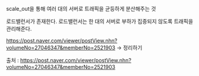 scale_out을 통해 여러 대의 서버로 트래픽을 균등하게 분산해주는 것

로드밸런서가 존재한다. 로드밸런서는 한 대의 서버로 부하가 집중되지 않도록 트래픽을 관리해준다.



https://post.naver.com/viewer/postView.nhn?volumeNo=27046347&memberNo=2521903 -> 정리하기

출처 : https://post.naver.com/viewer/postView.nhn?volumeNo=27046347&memberNo=2521903 